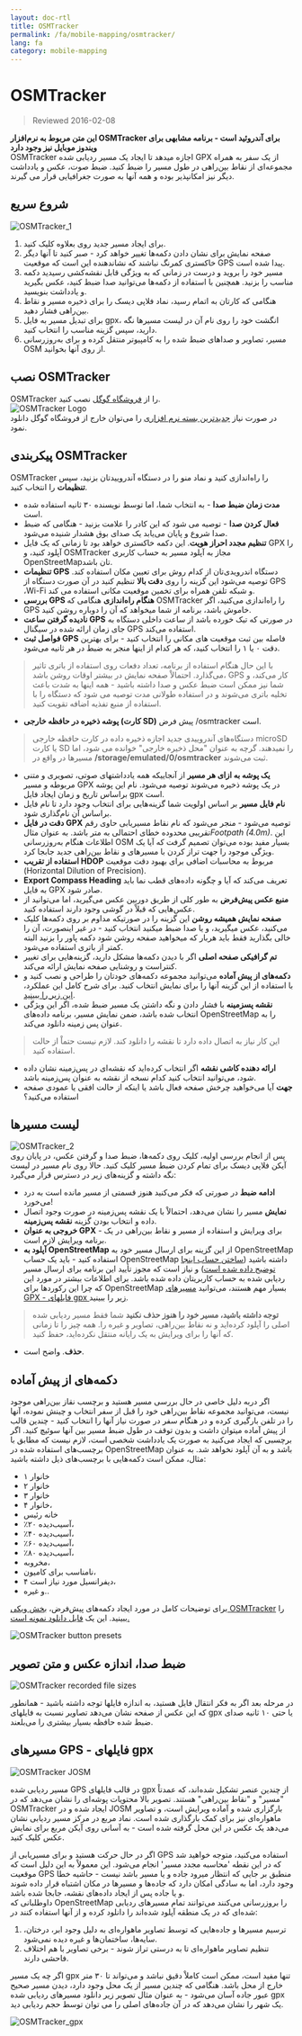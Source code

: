 ```yaml
---
layout: doc-rtl
title: OSMTracker
permalink: /fa/mobile-mapping/osmtracker/
lang: fa
category: mobile-mapping
---
```


OSMTracker
==============

> Reviewed 2016-02-08
  
**این متن مربوط به نرم‌افزار OSMTracker برای آندروئید است - برنامه مشابهی برای ویندوز موبایل نیز وجود دارد**  
OSMTracker اجازه میدهد تا ایجاد یک مسیر ردیابی شده GPX از یک سفر به همراه مجموعه‌ای از نقاط بین‌راهی در طول مسیر را ضبط کنید. ضبط صوت، عکس و یادداشت دیگر نیز امکانپذیر بوده و همه آنها به صورت جغرافیایی قرار می گیرند.

شروع سریع
-----------

![OSMTracker_1][]  

1. برای ایجاد مسیر جدید روی بعلاوه کلیک کنید.  
2. صفحه نمایش برای نشان دادن دکمه‌ها تغییر خواهد کرد - صبر کنید تا آنها دیگر خاکستری کمرنگ نباشند که نشاندهنده این است که موقعیت GPS پیدا شده است.  
3. مسیر خود را بروید و درست در زمانی که به ویژگی قابل نقشه‌کشی رسیدید دکمه مناسب را بزنید. همچنین با استفاده از دکمه‌ها می‌توانید صدا ضبط کنید، عکس بگیرید و یادداشت بنویسید.  
4. هنگامی که کارتان به اتمام رسید، نماد فلاپی دیسک را برای ذخیره مسیر و نقاط بین‌راهی فشار دهید.  
5. برای تبدیل مسیر به فایل gpx، انگشت خود را روی نام آن در لیست مسیرها نگه دارید، سپس گزینه مناسب را انتخاب کنید.  
6. مسیر، تصاویر و صداهای ضبط شده را به کامپیوتر منتقل کرده و برای به‌روزرسانی OSM از روی آنها بخوانید.  


نصب OSMTracker
-------------------------

OSMTracker را از [فروشگاه گوگل](https://play.google.com/store/apps/details؟id=me.guillaumin.android.osmtracker) نصب کنید.  
![OSMTracker Logo][]  
در صورت نیاز [جدیدترین بسته نرم افزاری](https://drive.google.com/folderview?id=0BxxhTXmYjyeSSjg1MFhJWnJLams#list) را می‌توان خارج از فروشگاه گوگل دانلود نمود.  


پیکربندی OSMTracker
------------------------

OSMTracker را راه‌اندازی کنید و نماد منو را در دستگاه آندروییدتان بزنید، سپس **تنظیمات** را انتخاب کنید.  

- **مدت زمان ضبط صدا** - به انتخاب شما، اما توسط نویسنده ۳۰ ثانیه استفاده شده است.  
- **فعال کردن صدا** - توصیه می شود که این کادر را علامت بزنید - هنگامی که ضبط صدا شروع و پایان می‌یابد یک صدای بوق هشدار شنیده می‌شود.  
- **تنظیم مجدد احراز هویت**. این دکمه خاکستری خواهد بود تا زمانی که یک فایل GPX را آپلود کنید، و OSMTracker مجاز به آپلود مسیر به حساب کاربری OpenStreetMapتان باشد.  
- **تنظیمات GPS** دستگاه اندرویدی‌تان از کدام روش برای تعیین مکان استفاده کند. توصیه می‌شود این گزینه را روی **دقت بالا** تنظیم کنید در آن صورت دستگاه از GPS ،Wi-Fi و شبکه تلفن همراه برای تخمین موقعیت مکانی استفاده می کند.  
- **بررسی GPS هنگام راه‌اندازی** هنگامی که OSMTracker را راه‌اندازی می‌کنید، اگر GPS خاموش باشد، برنامه از شما میخواهد که آن را دوباره روشن کنید.
- **نادیده گرفتن ساعت GPS** در صورتی که تیک خورده باشد از ساعت داخلی دستگاه به جای زمان ارائه شده در سیگنال GPS استفاده می‌کند.  
- **فواصل ثبت GPS** فاصله بین ثبت موقعیت های مکانی را انتخاب کنید - برای بهترین دقت ۰ یا ۱ را انتخاب کنید، که هر کدام از اینها منجر به ضبط در هر ثانیه می‌شود.  

> با این حال هنگام استفاده از برنامه، تعداد دفعات روی استفاده از باتری تاثیر می‌گذارد. احتمالاْ صفحه نمایش در بیشتر اوقات روشن باشد، GPS کار می‌کند، و شما نیز ممکن است ضبط عکس و صدا داشته باشید - همه اینها به شدت باعث تخلیه باتری می‌شوند و در استفاده طولانی مدت توصیه می شود که دستگاه را با استفاده از منبع تفذیه اضافه تقویت کنید.  

- **پوشه ذخیره در حافظه خارجی (کارت SD)** پیش فرض /osmtracker است.  

> دستگاه‌های آندروییدی جدید اجازه ذخیره داده در کارت حافظه خارجی microSD یا کارت SD را نمیدهند. گرچه به عنوان "محل ذخیره خارجی" خوانده می شود، اما مسیرها در واقع در **/storage/emulated/0/osmtracker** ثبت می‌شوند.  

- **یک پوشه به ازای هر مسیر** از آنجاییکه همه یادداشتهای صوتی، تصویری و متنی مربوطه و مسیر GPX در یک پوشه ذخیره می‌شوند توصیه می‌شود. نام این پوشه براساس تاریخ و زمان ایجاد فایل gpx است.  
- **نام فایل مسیر** بر اساس اولویت شما گزینه‌هایی برای انتخاب وجود دارد تا نام فایل براساس آن نام‌گذاری شود.  
- **دقت در فایل GPX** توصیه می‌شود - منجر می‌شود که نام نقاط مسیریابی حاوی رقم تقریبی محدوده خطای احتمالی به متر باشد. به عنوان مثال*Footpath (4.0m)*. این اطلاعات هنگام به‌روزرسانی OSM بسیار مفید بوده می‌توان تصمیم گرفت که آیا یک ویژگی موجود را جهت تراز کردن با مسیرهای و نقاط بین‌راهی جدید جابجا کرد.  
- **استفاده از تقریب HDOP** مربوط به محاسبات اضافی برای بهبود دقت موقعیت (Horizontal Dilution of Precision).  
- **Export Compass Heading** تعریف می‌کند که آیا و چگونه داده‌های قطب نما باید به فایل GPX صادر شود.  
- **منبع عکس پیش‌فرض** به طور کلی از طریق دوربین عکس می‌گیرید، اما می‌توانید از عکس‌هایی که قبلاْ در گوشی وجود دارند استفاده کنید.  
- **صفحه نمایش همیشه روشن** این گزینه را در صورتیکه مداوم بر روی دکمه‌ها کلیک می‌کنید، عکس میگیرید، و یا صدا ضبط میکنید انتخاب کنید - در غیر اینصورت، آن را خالی بگذارید فقط باید هربار که میخواهید صفحه روشن شود دکمه پاور را بزنید البته کمتر از باتری  استفاده می‌شود.  
- **تم گرافیکی صفحه اصلی** اگر با دیدن دکمه‌ها مشکل دارید، گزینه‌هایی برای تغییر کنتراست و روشنایی صفحه نمایش ارائه می‌کند.  
- **دکمه‌های از پیش آماده** می‌توانید مجموعه دکمه‌های خودتان را طراحی و نصب کنید و با استفاده از این گزینه آنها را برای نمایش انتخاب کنید. برای شرح کامل این عملکرد، [این زیر را ببینید](/fa/mobile-mapping/osmtracker/#button-presets).   
- **نقشه پسزمینه** با فشار دادن و نگه داشتن یک مسیر ضبط شده، اگر این ویژگی انتخاب شده باشد، ضمن نمایش مسیر، برنامه داده‌های OpenStreetMap را به عنوان پس زمینه دانلود می‌کند.  

> این کار نیاز به اتصال داده دارد تا نقشه را دانلود کند. لازم نیست حتماْ از حالت استفاده کنید.  

- **ارائه دهنده کاشی نقشه** اگر انتخاب کرده‌اید که نقشه‌ای در پس‌زمینه نشان داده شود، می‌توانید انتخاب کنید کدام نسخه از نقشه به عنوان پس‌زمینه باشد.  
- **جهت** آیا می‌خواهید چرخش صفحه فعال باشد یا اینکه از حالت افقی یا عمودی صفحه استفاده می‌کنید؟  

لیست مسیرها
--------------

![OSMTracker_2][]  
پس از انجام بررسی اولیه، کلیک روی دکمه‌ها، ضبط صدا و گرفتن عکس، در پایان روی آیکن فلاپی دیسک برای تمام کردن ضبط مسیر کلیک کنید. حالا روی نام مسیر در لیست نگه داشته و گزینه‌های زیر در دسترس قرار می‌گیرد:  

- **ادامه ضبط** در صورتی که فکر می‌کنید هنوز قسمتی از مسیر مانده است به درد می‌خورد!  
- **نمایش** مسیر را نشان می‌دهد، احتمالاْ با یک نقشه پس‌زمینه در صورت وجود اتصال داده و انتخاب بودن گزینه **نقشه پس‌زمینه**.  
- **خروجی به عنوان GPX** - برای ویرایش و استفاده از مسیر و نقاط بین‌راهی در یک برنامه ویرایش لازم است.  
- **آپلود به OpenStreetMap** از این گزینه برای ارسال مسیر خود به OpenStreetMap استفاده کنید - باید یک حساب OpenStreetMap داشته باشید ([ساختن حساب اینجا توضیح داده شده است](/fa/beginner/start-osm/)) و نیاز است که مجوز تأیید این برنامه برای ارسال مسیر ردیابی شده به حساب کاربریتان داده شده باشد. برای اطلاعات بیشتر در مورد این که چرا این رکوردها برای OpenStreetMap بسیار مهم هستند، می‌توانید [مسیرهای GPX - فایلهای gpx زیر](/fa/mobile-mapping/osmtracker/#gps-traces--gpx-files) را ببینید.  

> **توجه داشته باشید، مسیر خود را هنوز حذف نکنید** شما فقط مسیر ردیابی شده اصلی را آپلود کرده‌اید و نه نقاط بین‌راهی، تصاویر و غیره را. همه چیز را تا زمانی که آنها را برای ویرایش به یک رایانه منتقل نکرده‌اید، حفظ کنید.  

-  **حذف**. واضح است.  


دکمه‌های از پیش آماده
--------------

اگر دربه دلیل خاصی در حال بررسی مسیر هستید و برچسب نقاز بین‌راهی موجود نیست، می‌توانید مجموعه نقاط بین‌راهی خود را قبل از سفر انتخاب و چینش نموده، آنها را در تلفن بارگیری کرده و در هنگام سفر در صورت نیاز آنها را انتخاب کنید - چندین قالب از پیش آماده میتوان داشت و بدون توقف در طول ضبط مسیر بین آنها سوئیچ کنید. اگر برچسبی که ایجاد می‌کنید به صورت یک یادداشت شخصی است، لازم نیست که مطابق با برچسب‌های استفاده شده در OpenStreetMap باشد و به آن آپلود نخواهد شد. به عنوان مثال، ممکن است دکمه‌هایی با برچسب‌های ذیل داشته باشید:  

- ۱ خانوار  
- ۲ خانوار  
- ۳ خانوار  
- ۴ خانوار،  
- خانه رئیس   
- ٪۲۰ آسیب‌دیده،  
- ٪۴۰ آسیب‌دیده،  
- ٪۶۰ آسیب‌دیده،  
- ٪۸۰ آسیب‌دیده،  
- مخروبه،  
- نامناسب برای کامیون،  
- ۴ دیفرانسیل مورد نیاز است،  
- و غیره..  

برای توضیحات کامل در مورد ایجاد دکمه‌های پیش‌فرض، [بخش ویکی OSMTracker](https://github.com/nguillaumin/osmtracker-android/wiki/Custom-buttons-layouts) را ببینید. این یک [فایل دانلود نمونه است.](/files/R_of_Way.xml)  

![OSMTracker button presets][]  


ضبط صدا، اندازه عکس و متن تصویر  
----------------------------------------------  

![OSMTracker recorded file sizes][]  

در مرحله بعد اگر به فکر انتقال فایل هستید، به اندازه فایلها توجه داشته باشید - همانطور که این عکس از صفحه نشان می‌دهد تصاویر نسبت به فایلهای gpx یا حتی ۱۰ ثانیه صدای ضبط شده حافظه بسیار بیشتری را می‌بلعند.  


مسیرهای GPS - فایلهای gpx
----------------------  

![OSMTracker JOSM][]  

مسیر ردیابی شده GPS در قالب فایلهای gpx از چندین عنصر تشکیل شده‌اند، که عمدتاْ "مسیر" و "نقاط بین‌راهی" هستند. تصویر بالا محتویات پوشه‌ای را نشان می‌دهد که در OSMTracker ایجاد شده و در JOSM بارگزاری شده و آماده ویرایش است، و تصاویر ماهواره‌ای نیز برای کمک بارگذاری شده است. نماد مربع در مرکز مسیر ردیابی نشان می‌دهد یک عکس در این محل گرفته شده است - به آسانی روی آیکن مربع برای نمایش عکس کلیک کنید.  

اگر در حال حرکت هستید و برای مسیریابی از GPS استفاده می‌کنید، متوجه خواهید شد که در این نقطه 'محاسبه مجدد مسیر' انجام می‌شود. این معمولاْ به این دلیل است که موقعیت GPS منطبق بر جایی که انتظار میرود جاده و یا مسیر باشد نیست - حاشیه خطا وجود دارد، اما به سادگی امکان دارد که جاده‌ها و مسیرها در مکان اشتباه قرار داده شوند و یا جاده پس از ایجاد داده‌های نقشه، جابجا شده باشد.  
داوطلبانی که OpenStreetMap را بروزرسانی می‌کنند می‌توانند تمام مسیرهای ردیابی شده‌ای که در یک منطقه آپلود شده‌اند را دانلود کرده و از آنها استفاده کنند در:  

1. ترسیم مسیرها و جاده‌هایی که توسط تصاویر ماهواره‌ای به دلیل وجود ابر، درختان، سایه‌ها، ساختمان‌ها و غیره دیده نمی‌شود.  
2. تنظیم تصاویر ماهواره‌ای تا به درستی تراز شوند - برخی تصاویر با هم اختلاف فاحشی دارند.  

اگر چه یک مسیر gpx تنها مفید است، ممکن است کاملاْ دقیق نباشد و می‌تواند تا ۳۰ متر خارج از محل باشد. هنگامی که چندین مسیر از یک محل وجود دارد، دیدن مسیر صحیح عبور جاده آسان می‌شود - به عنوان مثال تصویر زیر دانلود مسیرهای ردیابی شده gpx یک شهر را نشان می‌دهد که در آن جاده‌های اصلی را می توان توسط حجم ردیابی دید.  

![OSMTracker_gpx][] 




[OSMTracker Logo]: /images/mobile-mapping/osmtracker_logo.png
[OSMTracker_1]: /images/mobile-mapping/OSMTracker_1.png
[OSMTracker_2]: /images/mobile-mapping/OSMTracker_2.png
[OSMTracker button presets]: /images/mobile-mapping/OSMTracker_presets.png
[OSMTracker recorded file sizes]: /images/mobile-mapping/OSMTracker_files.png
[OSMTracker_gpx]: /images/mobile-mapping/OSMTracker_gpx.png
[OSMTracker JOSM]: /images/mobile-mapping/OSMTracker_JOSM.png